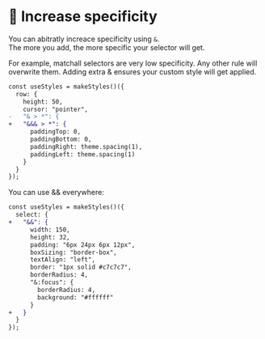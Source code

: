 # 🎯 Increase specificity

You can abitratly increace specificity using `&`.\
The more you add, the more specific your selector will get.

For example, matchall selectors are very low specificity. Any other rule will overwrite them.  Adding extra & ensures your custom style will get applied. &#x20;

```diff
const useStyles = makeStyles()({
  row: {
    height: 50,
    cursor: "pointer",
-   "& > *": {
+   "&&& > *": {
      paddingTop: 0,
      paddingBottom: 0,
      paddingRight: theme.spacing(1),
      paddingLeft: theme.spacing(1)
    }
  }
});
```

You can use && everywhere: &#x20;

```diff
const useStyles = makeStyles()({
  select: {
+   "&&": {
      width: 150,
      height: 32,
      padding: "6px 24px 6px 12px",
      boxSizing: "border-box",
      textAlign: "left",
      border: "1px solid #c7c7c7",
      borderRadius: 4,
      "&:focus": {
        borderRadius: 4,
        background: "#ffffff"
      }
+   }
  }
});
```
